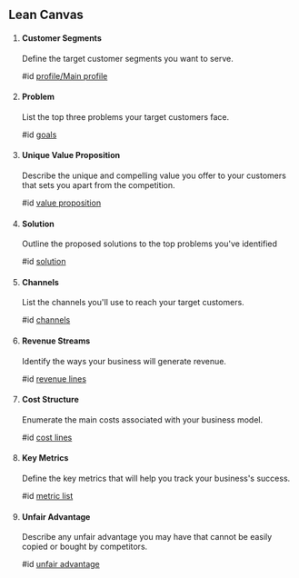 ## Lean Canvas

1. #### Customer Segments

    Define the target customer segments you want to serve.

	#id [profile/Main profile](<#profile/Main profile>)
    
2. #### Problem

	List the top three problems your target customers face.

	#id [goals](<#goals>)

3. #### Unique Value Proposition

	Describe the unique and compelling value you offer to your customers that sets you apart from the competition.

    #id [value proposition](<#value proposition>)

4. #### Solution

	Outline the proposed solutions to the top problems you've identified
    
    #id [solution](<#solution>)

5. #### Channels

	List the channels you'll use to reach your target customers.

    #id [channels](<#channels>)

6. #### Revenue Streams

	Identify the ways your business will generate revenue.

    #id [revenue lines](<#revenue lines>)

7. #### Cost Structure

	Enumerate the main costs associated with your business model.

    #id [cost lines](<#cost lines>)

8. #### Key Metrics

	Define the key metrics that will help you track your business's success.

    #id [metric list](<#metric list>)

9. #### Unfair Advantage

	Describe any unfair advantage you may have that cannot be easily copied or bought by competitors.

    #id [unfair advantage](<#unfair advantage>)